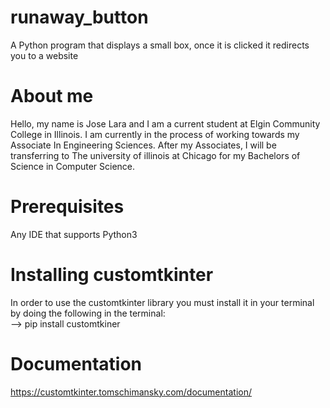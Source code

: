# runaway_button
A Python program that displays a small box, once it is clicked it redirects you to a website

# About me
Hello, my name is Jose Lara and I am a current student at Elgin Community College in Illinois. I am currently in the process of working towards my Associate In Engineering Sciences. 
After my Associates, I will be transferring to The university of illinois at Chicago for my Bachelors of Science in Computer Science. 

# Prerequisites
Any IDE that supports Python3

# Installing customtkinter
In order to use the customtkinter library you must install it in your terminal by doing the following in the terminal:
<br> 
--> pip install customtkiner 

# Documentation 
https://customtkinter.tomschimansky.com/documentation/

